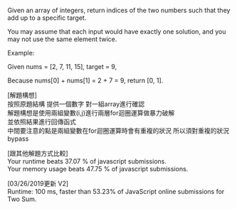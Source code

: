 Given an array of integers, return indices of the two numbers such that they add up to a specific target.

You may assume that each input would have exactly one solution, and you may not use the same element twice.

Example:

Given nums = [2, 7, 11, 15], target = 9,

Because nums[0] + nums[1] = 2 + 7 = 9, return [0, 1].

[解題構想]<br> 
按照原題結構 提供一個數字 對一組array進行確認 <br>
解題構想是使用兩組變數(i,j)進行兩層for迴圈運算做暴力破解 <br>
並依照結果進行回傳函式 <br>
中間要注意的點是兩組變數在for迴圈運算時會有重複的狀況 所以須對重複的狀況bypass

[跟其他解題方式比較]<br>
Your runtime beats 37.07 % of javascript submissions.<br>
Your memory usage beats 47.75 % of javascript submissions.

[03/26/2019更新 V2]<br>
Runtime: 100 ms, faster than 53.23% of JavaScript online submissions for Two Sum.
